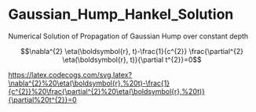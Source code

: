 # Gaussian_Hump_Hankel_Solution
Numerical Solution of Propagation of Gaussian Hump over constant depth

$$\nabla^{2} \eta(\boldsymbol{r}, t)-\frac{1}{c^{2}} \frac{\partial^{2} \eta(\boldsymbol{r}, t)}{\partial t^{2}}=0$$

https://latex.codecogs.com/svg.latex?\nabla^{2}%20\eta(\boldsymbol{r},%20t)-\frac{1}{c^{2}}%20\frac{\partial^{2}%20\eta(\boldsymbol{r},%20t)}{\partial%20t^{2}}=0
